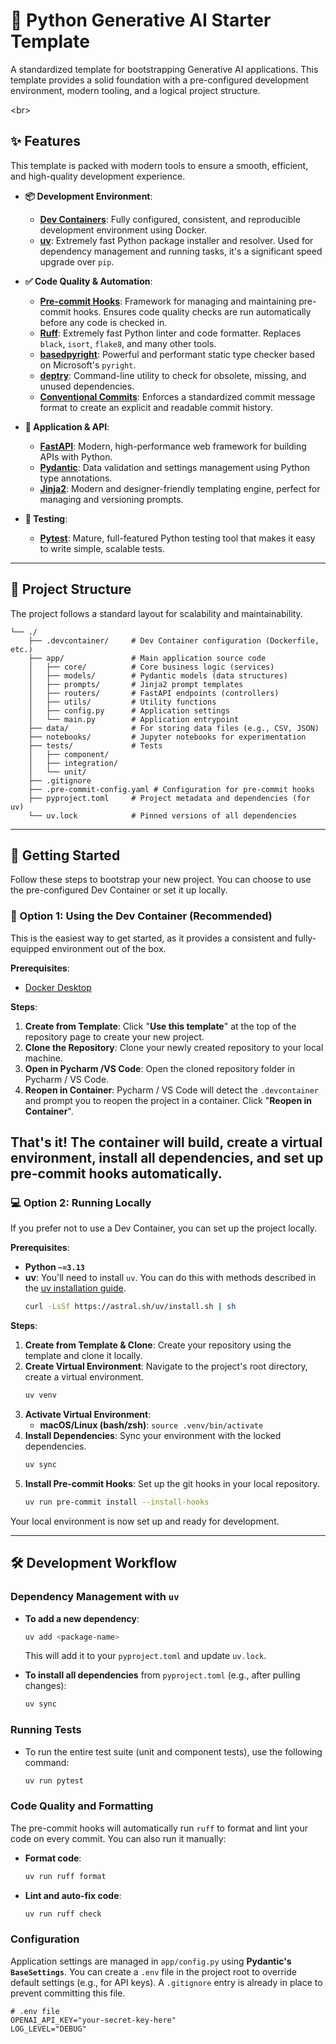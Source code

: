 # 🚀 Python Generative AI Starter Template

A standardized template for bootstrapping Generative AI applications. 
This template provides a solid foundation with a pre-configured development environment, modern tooling, and a logical project structure.

\<br\>

## ✨ Features

This template is packed with modern tools to ensure a smooth, efficient, and high-quality development experience.

  * **📦 Development Environment**:

      * [**Dev Containers**](https://containers.dev/): Fully configured, consistent, and reproducible development environment using Docker.
      * [**uv**](https://github.com/astral-sh/uv): Extremely fast Python package installer and resolver. Used for dependency management and running tasks, it's a significant speed upgrade over `pip`.

  * **✅ Code Quality & Automation**:

      * [**Pre-commit Hooks**](https://pre-commit.com/): Framework for managing and maintaining pre-commit hooks. Ensures code quality checks are run automatically before any code is checked in.
      * [**Ruff**](https://docs.astral.sh/ruff/): Extremely fast Python linter and code formatter. Replaces `black`, `isort`, `flake8`, and many other tools.
      * [**basedpyright**](https://github.com/detachhead/basedpyright): Powerful and performant static type checker based on Microsoft's `pyright`.
      * [**deptry**](https://deptry.com/): Command-line utility to check for obsolete, missing, and unused dependencies.
      * [**Conventional Commits**](https://github.com/compilerla/conventional-pre-commit): Enforces a standardized commit message format to create an explicit and readable commit history.

  * **🔧 Application & API**:

      * [**FastAPI**](https://fastapi.tiangolo.com/): Modern, high-performance web framework for building APIs with Python.
      * [**Pydantic**](https://www.google.com/search?q=https://docs.pydantic.dev/): Data validation and settings management using Python type annotations.
      * [**Jinja2**](https://jinja.palletsprojects.com/): Modern and designer-friendly templating engine, perfect for managing and versioning prompts.

  * **🧪 Testing**:

      * [**Pytest**](https://docs.pytest.org/): Mature, full-featured Python testing tool that makes it easy to write simple, scalable tests.

-----

## 📂 Project Structure

The project follows a standard layout for scalability and maintainability.

```
└── ./
    ├── .devcontainer/     # Dev Container configuration (Dockerfile, etc.)
    ├── app/               # Main application source code
    │   ├── core/          # Core business logic (services)
    │   ├── models/        # Pydantic models (data structures)
    │   ├── prompts/       # Jinja2 prompt templates
    │   ├── routers/       # FastAPI endpoints (controllers)
    │   ├── utils/         # Utility functions
    │   ├── config.py      # Application settings
    │   └── main.py        # Application entrypoint
    ├── data/              # For storing data files (e.g., CSV, JSON)
    ├── notebooks/         # Jupyter notebooks for experimentation
    ├── tests/             # Tests
    │   ├── component/
    │   ├── integration/
    │   └── unit/
    ├── .gitignore
    ├── .pre-commit-config.yaml # Configuration for pre-commit hooks
    ├── pyproject.toml     # Project metadata and dependencies (for uv)
    └── uv.lock            # Pinned versions of all dependencies
```

-----

## 🏁 Getting Started

Follow these steps to bootstrap your new project. You can choose to use the pre-configured Dev Container or set it up locally.

### 🐳 Option 1: Using the Dev Container (Recommended)

This is the easiest way to get started, as it provides a consistent and fully-equipped environment out of the box.

**Prerequisites**:

  * [Docker Desktop](https://www.docker.com/products/docker-desktop/)

**Steps**:

1.  **Create from Template**: Click "**Use this template**" at the top of the repository page to create your new project.
2.  **Clone the Repository**: Clone your newly created repository to your local machine.
3.  **Open in Pycharm /VS Code**: Open the cloned repository folder in Pycharm / VS Code.
4.  **Reopen in Container**: Pycharm / VS Code will detect the `.devcontainer` and prompt you to reopen the project in a container. Click "**Reopen in Container**".

That's it\! The container will build, create a virtual environment, install all dependencies, and set up pre-commit hooks automatically.
-----

### 💻 Option 2: Running Locally

If you prefer not to use a Dev Container, you can set up the project locally.

**Prerequisites**:

  * **Python `~=3.13`**
  * **uv**: You'll need to install `uv`. You can do this with methods described in the [uv installation guide](https://docs.astral.sh/uv/getting-started/installation/).
    ```bash
    curl -LsSf https://astral.sh/uv/install.sh | sh
    ```

**Steps**:

1.  **Create from Template & Clone**: Create your repository using the template and clone it locally.
2.  **Create Virtual Environment**: Navigate to the project's root directory, create a virtual environment.
    ```bash
    uv venv
    ```
3.  **Activate Virtual Environment**:
      * **macOS/Linux (bash/zsh)**: `source .venv/bin/activate`
4.  **Install Dependencies**: Sync your environment with the locked dependencies.
    ```bash
    uv sync
    ```
5.  **Install Pre-commit Hooks**: Set up the git hooks in your local repository.
    ```bash
    uv run pre-commit install --install-hooks
    ```

Your local environment is now set up and ready for development.

-----

## 🛠️ Development Workflow

### Dependency Management with `uv`

  * **To add a new dependency**:

    ```bash
    uv add <package-name>
    ```

    This will add it to your `pyproject.toml` and update `uv.lock`.

  * **To install all dependencies** from `pyproject.toml` (e.g., after pulling changes):

    ```bash
    uv sync
    ```

### Running Tests

  * To run the entire test suite (unit and component tests), use the following command:
    ```bash
    uv run pytest
    ```

### Code Quality and Formatting

The pre-commit hooks will automatically run `ruff` to format and lint your code on every commit. You can also run it manually:

  * **Format code**:
    ```bash
    uv run ruff format
    ```
  * **Lint and auto-fix code**:
    ```bash
    uv run ruff check
    ```

### Configuration

Application settings are managed in `app/config.py` using **Pydantic's `BaseSettings`**. You can create a `.env` file in the project root to override default settings (e.g., for API keys). A `.gitignore` entry is already in place to prevent committing this file.

```dotenv
# .env file
OPENAI_API_KEY="your-secret-key-here"
LOG_LEVEL="DEBUG"
```